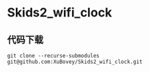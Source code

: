 # Skids2_wifi_clock


## 代码下载

```
git clone --recurse-submodules git@github.com:XuBovey/Skids2_wifi_clock.git
```


